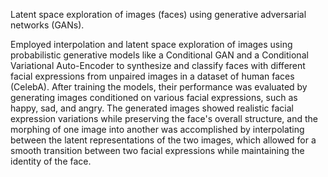 Latent space exploration of images (faces) using generative adversarial networks (GANs).

Employed interpolation and latent space exploration of images using probabilistic generative models like a Conditional GAN and a Conditional Variational Auto-Encoder to synthesize and classify faces with different facial expressions from unpaired images in a dataset of human faces (CelebA). After training the models, their performance was evaluated by generating images conditioned on various facial expressions, such as happy, sad, and angry. The generated images showed realistic facial expression variations while preserving the face's overall structure, and the morphing of one image into another was accomplished by interpolating between the latent representations of the two images, which allowed for a smooth transition between two facial expressions while maintaining the identity of the face.
